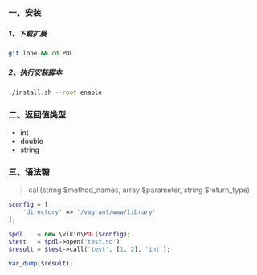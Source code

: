 ### 一、安装

##### 1、下载扩展

```bash
git lone && cd PDL
```

##### 2、执行安装脚本

```bash
./install.sh --root enable
```

### 二、返回值类型

 - int
 - double
 - string

### 三、语法糖

> call(string $method_names, array $parameter, string $return_type)

```php
$config = [
    'directory' => '/vagrant/www/library'
];

$pdl    = new \vikin\PDL($config);
$test   = $pdl->open('test.so')
$result = $test->call('test', [1, 2], 'int');

var_dump($result);
```